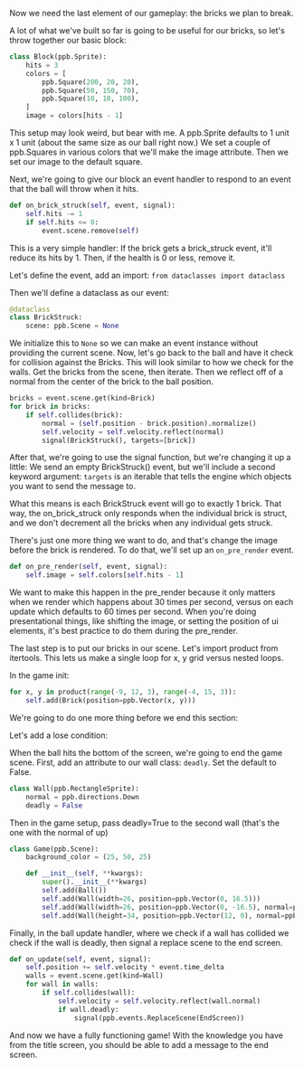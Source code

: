 Now we need the last element of our gameplay: the bricks we plan to break.

A lot of what we've built so far is going to be useful for our bricks, so let's
throw together our basic block:

```python
class Block(ppb.Sprite):
    hits = 3
    colors = [
        ppb.Square(200, 20, 20),
        ppb.Square(50, 150, 70),
        ppb.Square(10, 10, 100),
    ]
    image = colors[hits - 1]
```

This setup may look weird, but bear with me.
A ppb.Sprite defaults to 1 unit x 1 unit
(about the same size as our ball right now.)
We set a couple of ppb.Squares in various colors that we'll make the image attribute.
Then we set our image to the default square.

Next, we're going to give our block an event handler to respond to an event that the ball will throw when it hits.

```python
def on_brick_struck(self, event, signal):
    self.hits -= 1
    if self.hits <= 0:
        event.scene.remove(self)
```

This is a very simple handler:
If the brick gets a brick_struck event, it'll reduce its hits by 1.
Then, if the health is 0 or less, remove it.

Let's define the event, add an import: `from dataclasses import dataclass`

Then we'll define a dataclass as our event:

```python
@dataclass 
class BrickStruck:
    scene: ppb.Scene = None
```

We initialize this to `None` so we can make an event instance without providing the current scene.
Now, let's go back to the ball and have it check for collision against the Bricks.
This will look similar to how we check for the walls.
Get the bricks from the scene, then iterate.
Then we reflect off of a normal from the center of the brick to the ball position.

```python
bricks = event.scene.get(kind=Brick)
for brick in bricks:
    if self.collides(brick):
        normal = (self.position - brick.position).normalize()
        self.velocity = self.velocity.reflect(normal)
        signal(BrickStruck(), targets=[brick])
```

After that, we're going to use the signal function, but we're changing it up a little:
We send an empty BrickStruck() event, but we'll include a second keyword argument:
`targets` is an iterable that tells the engine which objects you want to send the message to.

What this means is each BrickStruck event will go to exactly 1 brick.
That way, the on_brick_struck only responds when the individual brick is struct,
and we don't decrement all the bricks when any individual gets  struck.

There's just one more thing we want to do, and that's change the image before the brick is rendered.
To do that, we'll set up an `on_pre_render` event.

```python
def on_pre_render(self, event, signal):
    self.image = self.colors[self.hits - 1]
```

We want to make this happen in the pre_render because it only matters when we render
which happens about 30 times per second, versus on each update which defaults to 60 times per second.
When you're doing presentational things,
like shifting the image,
or setting the position of ui elements,
it's best practice to do them during the pre_render.

The last step is to put our bricks in our scene.
Let's import product from itertools.
This lets us make a single loop for x, y grid versus nested loops.

In the game init:

```python
for x, y in product(range(-9, 12, 3), range(-4, 15, 3)):
    self.add(Brick(position=ppb.Vector(x, y)))
```

We're going to do one more thing before we end this section:

Let's add a lose condition:

When the ball hits the bottom of the screen, we're going to end the game scene.
First, add an attribute to our wall class: `deadly`.
Set the default to False.

```python
class Wall(ppb.RectangleSprite):
    normal = ppb.directions.Down
    deadly = False
```

Then in the game setup, pass deadly=True to the second wall
(that's the one with the normal of up)

```python
class Game(ppb.Scene):
    background_color = (25, 50, 25)

    def __init__(self, **kwargs):
        super().__init__(**kwargs)
        self.add(Ball())
        self.add(Wall(width=26, position=ppb.Vector(0, 16.5)))
        self.add(Wall(width=26, position=ppb.Vector(0, -16.5), normal=ppb.directions.Up, deadly=True))
        self.add(Wall(height=34, position=ppb.Vector(12, 0), normal=ppb.directions.Left))
```

Finally, in the ball update handler, where we check if a wall has collided
we check if the wall is deadly, then signal a replace scene to the end screen.

```python
def on_update(self, event, signal):
    self.position += self.velocity * event.time_delta
    walls = event.scene.get(kind=Wall)
    for wall in walls:
        if self.collides(wall):
            self.velocity = self.velocity.reflect(wall.normal)
            if wall.deadly:
                signal(ppb.events.ReplaceScene(EndScreen))
```

And now we have a fully functioning game!
With the knowledge you have from the title screen, you should be able to add a
message to the end screen.
